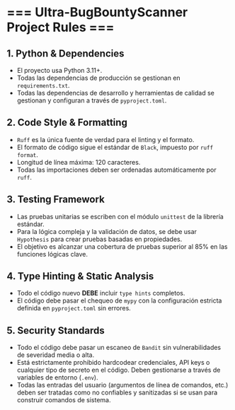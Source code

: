 # === Ultra-BugBountyScanner Project Rules ===

## 1. Python & Dependencies
- El proyecto usa Python 3.11+.
- Todas las dependencias de producción se gestionan en `requirements.txt`.
- Todas las dependencias de desarrollo y herramientas de calidad se gestionan y configuran a través de `pyproject.toml`.

## 2. Code Style & Formatting
- `Ruff` es la única fuente de verdad para el linting y el formato.
- El formato de código sigue el estándar de `Black`, impuesto por `ruff format`.
- Longitud de línea máxima: 120 caracteres.
- Todas las importaciones deben ser ordenadas automáticamente por `ruff`.

## 3. Testing Framework
- Las pruebas unitarias se escriben con el módulo `unittest` de la librería estándar.
- Para la lógica compleja y la validación de datos, se debe usar `Hypothesis` para crear pruebas basadas en propiedades.
- El objetivo es alcanzar una cobertura de pruebas superior al 85% en las funciones lógicas clave.

## 4. Type Hinting & Static Analysis
- Todo el código nuevo **DEBE** incluir `type hints` completos.
- El código debe pasar el chequeo de `mypy` con la configuración estricta definida en `pyproject.toml` sin errores.

## 5. Security Standards
- Todo el código debe pasar un escaneo de `Bandit` sin vulnerabilidades de severidad media o alta.
- Está estrictamente prohibido hardcodear credenciales, API keys o cualquier tipo de secreto en el código. Deben gestionarse a través de variables de entorno (`.env`).
- Todas las entradas del usuario (argumentos de línea de comandos, etc.) deben ser tratadas como no confiables y sanitizadas si se usan para construir comandos de sistema.
